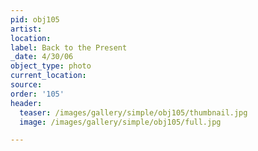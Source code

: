 ```yaml
---
pid: obj105
artist:
location:
label: Back to the Present
_date: 4/30/06
object_type: photo
current_location:
source:
order: '105'
header:
  teaser: /images/gallery/simple/obj105/thumbnail.jpg
  image: /images/gallery/simple/obj105/full.jpg

---
```

